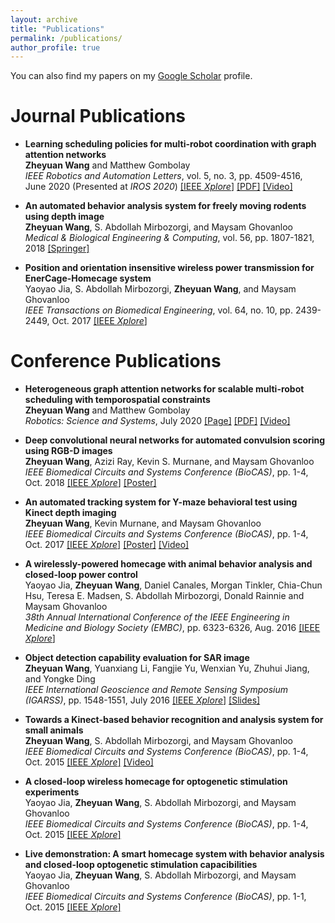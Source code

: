 ```yaml
---
layout: archive
title: "Publications"
permalink: /publications/
author_profile: true
---
```


You can also find my papers on my [Google Scholar](https://scholar.google.com/citations?user=PNxqIOEAAAAJ&hl=en) profile.

# Journal Publications

* **Learning scheduling policies for multi-robot coordination with graph attention networks**  
<strong>Zheyuan Wang</strong> and Matthew Gombolay  
_IEEE Robotics and Automation Letters_, vol. 5, no. 3, pp. 4509-4516, June 2020 (Presented at _IROS 2020_)
[[IEEE _Xplore_]](https://ieeexplore.ieee.org/document/9116987)
[[PDF]](https://phejohnwang.github.io/files/RAL20_robognn.pdf)
[[Video]](http://tiny.cc/y3vgkz)

* **An automated behavior analysis system for freely moving rodents using depth image**  
<strong>Zheyuan Wang</strong>, S. Abdollah Mirbozorgi, and Maysam Ghovanloo  
_Medical & Biological Engineering & Computing_, vol. 56, pp. 1807-1821, 2018
[[Springer]](https://link.springer.com/article/10.1007/s11517-018-1816-1)

* **Position and orientation insensitive wireless power transmission for EnerCage-Homecage system**  
Yaoyao Jia, S. Abdollah Mirbozorgi, <strong>Zheyuan Wang</strong>, and Maysam Ghovanloo  
_IEEE Transactions on Biomedical Engineering_, vol. 64, no. 10, pp. 2439-2449, Oct. 2017
[[IEEE _Xplore_]](https://ieeexplore.ieee.org/document/7894178)

# Conference Publications

* **Heterogeneous graph attention networks for scalable multi-robot scheduling with temporospatial constraints**  
<strong>Zheyuan Wang</strong> and Matthew Gombolay  
_Robotics: Science and Systems_, July 2020
[[Page]](https://roboticsconference.org/program/papers/94/)
[[PDF]](http://www.roboticsproceedings.org/rss16/p094.pdf)
[[Video]](https://youtu.be/W5eXnJDPm_Q)

* **Deep convolutional neural networks for automated convulsion scoring using RGB-D images**  
<strong>Zheyuan Wang</strong>, Azizi Ray, Kevin S. Murnane, and Maysam Ghovanloo  
_IEEE Biomedical Circuits and Systems Conference (BioCAS)_, pp. 1-4, Oct. 2018
[[IEEE _Xplore_]](https://ieeexplore.ieee.org/document/8584673)
[[Poster]](https://phejohnwang.github.io/files/Poster_Wang_Convulsion_BioCAS18.pdf)

* **An automated tracking system for Y-maze behavioral test using Kinect depth imaging**  
**Zheyuan Wang**, Kevin Murnane, and Maysam Ghovanloo  
_IEEE Biomedical Circuits and Systems Conference (BioCAS)_, pp. 1-4, Oct. 2017
[[IEEE _Xplore_]](https://ieeexplore.ieee.org/document/8325222)
[[Poster]](https://phejohnwang.github.io/files/Poster_Wang_Y%20Maze_BioCAS17.pdf)
[[Video]](https://youtu.be/7EghMBZPsCk)

* **A wirelessly-powered homecage with animal behavior analysis and closed-loop power control**  
Yaoyao Jia, **Zheyuan Wang**, Daniel Canales, Morgan Tinkler, Chia-Chun Hsu, Teresa E. Madsen, S. Abdollah Mirbozorgi, Donald Rainnie and Maysam Ghovanloo  
_38th Annual International Conference of the IEEE Engineering in Medicine and Biology Society (EMBC)_, pp. 6323-6326, Aug. 2016
[[IEEE _Xplore_]](https://ieeexplore.ieee.org/document/7592174)

* **Object detection capability evaluation for SAR image**  
**Zheyuan Wang**, Yuanxiang Li, Fangjie Yu, Wenxian Yu, Zhuhui Jiang, and Yongke Ding  
_IEEE International Geoscience and Remote Sensing Symposium (IGARSS)_, pp. 1548-1551, July 2016
[[IEEE _Xplore_]](https://ieeexplore.ieee.org/document/7729395)
[[Slides]](https://phejohnwang.github.io/files/Oral_IGARSS2016.pdf)

* **Towards a Kinect-based behavior recognition and analysis system for small animals**  
**Zheyuan Wang**, S. Abdollah Mirbozorgi, and Maysam Ghovanloo  
_IEEE Biomedical Circuits and Systems Conference (BioCAS)_, pp. 1-4, Oct. 2015
[[IEEE _Xplore_]](https://ieeexplore.ieee.org/document/7348456)
[[Video]](https://youtu.be/hIp7S-jNpFk)

* **A closed-loop wireless homecage for optogenetic stimulation experiments**  
Yaoyao Jia, **Zheyuan Wang**, S. Abdollah Mirbozorgi, and Maysam Ghovanloo  
_IEEE Biomedical Circuits and Systems Conference (BioCAS)_, pp. 1-4, Oct. 2015
[[IEEE _Xplore_]](https://ieeexplore.ieee.org/document/7348392)

* **Live demonstration: A smart homecage system with behavior analysis and closed-loop optogenetic stimulation capacibilities**  
Yaoyao Jia, **Zheyuan Wang**, S. Abdollah Mirbozorgi, and Maysam Ghovanloo  
_IEEE Biomedical Circuits and Systems Conference (BioCAS)_, pp. 1-1, Oct. 2015
[[IEEE _Xplore_]](https://ieeexplore.ieee.org/document/7348331)

